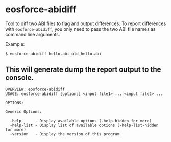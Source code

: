 # eosforce-abidiff

Tool to diff two ABI files to flag and output differences.
To report differences with ```eosforce-abidiff```, you only need to pass the two ABI file names as command line arguments.

Example:
```bash
$ eosforce-abidiff hello.abi old_hello.abi
```

This will generate dump the report output to the console.
---
```
OVERVIEW: eosforce-abidiff
USAGE: eosforce-abidiff [options] <input file1> ... <input file2> ...

OPTIONS:

Generic Options:

  -help      - Display available options (-help-hidden for more)
  -help-list - Display list of available options (-help-list-hidden for more)
  -version   - Display the version of this program
```
